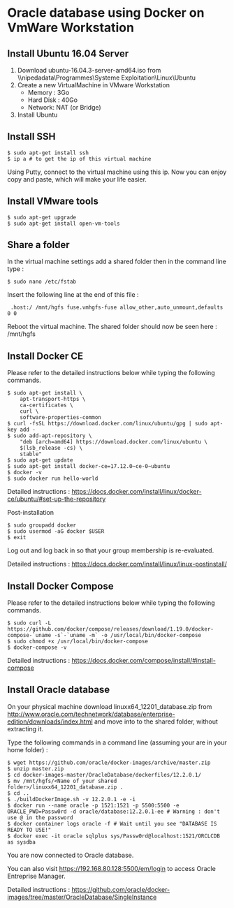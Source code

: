 # Oracle database using Docker on VmWare Workstation

## Install Ubuntu 16.04 Server
1. Download
ubuntu-16.04.3-server-amd64.iso from \\\nipedadata\Programmes\Systeme Exploitation\Linux\Ubuntu
2. Create a new VirtualMachine in VMware Workstation
    * Memory : 3Go
    * Hard Disk : 40Go
    * Network: NAT (or Bridge)
3. Install Ubuntu

## Install SSH
    $ sudo apt-get install ssh
    $ ip a # to get the ip of this virtual machine
  
Using Putty, connect to the virtual machine using this ip. Now you can enjoy copy and paste, which will make your life easier.

## Install VMware tools
    $ sudo apt-get upgrade
    $ sudo apt-get install open-vm-tools

## Share a folder
In the virtual machine settings add a shared folder then in the command line type :

    $ sudo nano /etc/fstab

Insert the following line at the end of this file :

     .host:/ /mnt/hgfs fuse.vmhgfs-fuse allow_other,auto_unmount,defaults 0 0

Reboot the virtual machine. The shared folder should now be seen here : /mnt/hgfs

## Install Docker CE
Please refer to the detailed instructions below while typing the following commands.

    $ sudo apt-get install \
        apt-transport-https \
        ca-certificates \
        curl \
        software-properties-common
    $ curl -fsSL https://download.docker.com/linux/ubuntu/gpg | sudo apt-key add -
    $ sudo add-apt-repository \
        "deb [arch=amd64] https://download.docker.com/linux/ubuntu \
        $(lsb_release -cs) \
        stable"
    $ sudo apt-get update
    $ sudo apt-get install docker-ce=17.12.0~ce-0~ubuntu
    $ docker -v
    $ sudo docker run hello-world

Detailed instructions : 
https://docs.docker.com/install/linux/docker-ce/ubuntu/#set-up-the-repository

Post-installation

    $ sudo groupadd docker
    $ sudo usermod -aG docker $USER
    $ exit

Log out and log back in so that your group membership is re-evaluated.

Detailed instructions :
https://docs.docker.com/install/linux/linux-postinstall/

## Install Docker Compose
Please refer to the detailed instructions below while typing the following commands.

    $ sudo curl -L https://github.com/docker/compose/releases/download/1.19.0/docker-compose-`uname -s`-`uname -m` -o /usr/local/bin/docker-compose
    $ sudo chmod +x /usr/local/bin/docker-compose
    $ docker-compose -v

Detailed instructions : https://docs.docker.com/compose/install/#install-compose

## Install Oracle database
On your physical machine download linuxx64_12201_database.zip from http://www.oracle.com/technetwork/database/enterprise-edition/downloads/index.html and move into to the shared folder, without extracting it.

Type the following commands in a command line (assuming your are in your home folder) :

    $ wget https://github.com/oracle/docker-images/archive/master.zip
    $ unzip master.zip
    $ cd docker-images-master/OracleDatabase/dockerfiles/12.2.0.1/
    $ mv /mnt/hgfs/<Name of your shared folder>/linuxx64_12201_database.zip .
    $ cd ..
    $ ./buildDockerImage.sh -v 12.2.0.1 -e -i
    $ docker run --name oracle -p 1521:1521 -p 5500:5500 -e ORACLE_PWD=Passw0rd -d oracle/database:12.2.0.1-ee # Warning : don't use @ in the password
    $ docker container logs oracle -f # Wait until you see "DATABASE IS READY TO USE!"
    $ docker exec -it oracle sqlplus sys/Passw0rd@localhost:1521/ORCLCDB as sysdba

You are now connected to Oracle database.

You can also visit https://192.168.80.128:5500/em/login to access Oracle Entreprise Manager.

Detailed instructions : https://github.com/oracle/docker-images/tree/master/OracleDatabase/SingleInstance
